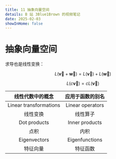 ```yaml
---
title: 11 抽象向量空间
details: B 站 3Blue1Brown 的视频笔记
date: 2025-02-03
showInHome: false
---
```


# 抽象向量空间

求导也是线性变换：

$$
L(\mathbf{\vec{v}}+\mathbf{\vec{w}})=L(\mathbf{\vec{v}})+L(\mathbf{\vec{w}})
$$

$$
L(c\mathbf{\vec{v}})=cL(\mathbf{\vec{v}})
$$

线性代数中的概念|应用于函数的别名
:---:|:---:
Linear transformations|Linear operators
线性变换|线性算子
Dot products|Inner products
点积|内积
Eigenvectors|Eigenfunctions
特征向量|特征函数
